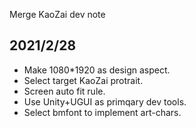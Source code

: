 Merge KaoZai dev note

## 2021/2/28
- Make 1080*1920 as design aspect.
- Select target KaoZai protrait.
- Screen auto fit rule.
- Use Unity+UGUI as primqary dev tools.
- Select bmfont to implement art-chars.